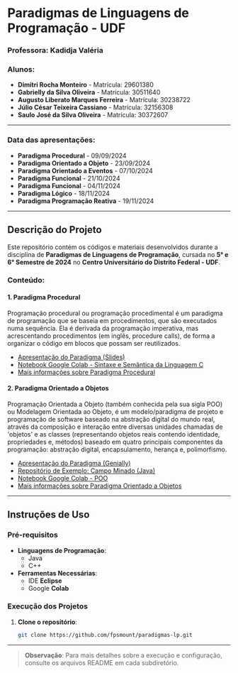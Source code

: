 # Paradigmas de Linguagens de Programação - UDF 

### **Professora:** Kadidja Valéria

### **Alunos:**
- **Dimitri Rocha Monteiro** - Matrícula: 29601380  
- **Gabrielly da Silva Oliveira** - Matrícula: 30511640  
- **Augusto Liberato Marques Ferreira** - Matrícula: 30238722
- **Júlio César Teixeira Cassiano** - Matrícula: 32156308
- **Saulo José da Silva Oliveira** - Matrícula: 30372607

---

### **Data das apresentações:**
- **Paradigma Procedural** - 09/09/2024  
- **Paradigma Orientado a Objeto** -  23/09/2024
- **Paradigma Orientado a Eventos** - 07/10/2024
- **Paradigma Funcional** - 21/10/2024
- **Paradigma Funcional** - 04/11/2024
- **Paradigma Lógico** - 18/11/2024
- **Paradigma Programação Reativa** - 19/11/2024 

---

## **Descrição do Projeto**

Este repositório contém os códigos e materiais desenvolvidos durante a disciplina de **Paradigmas de Linguagens de Programação**, cursada no **5° e 6° Semestre de 2024** no **Centro Universitário do Distrito Federal - UDF**.

### **Conteúdo:**

#### **1. Paradigma Procedural**  
Programação procedural ou programação procedimental é um paradigma de programação que se baseia em procedimentos, que são executados numa sequência. Ela é derivada da programação imperativa, mas acrescentando procedimentos (em inglês, procedure calls), de forma a organizar o código em blocos que possam ser reutilizados. 

- [Apresentação do Paradigma (Slides)](https://github.com/user-attachments/files/17219298/ParadigmaProcedural-slides.pdf)
- [Notebook Google Colab - Sintaxe e Semântica da Linguagem C](./apresentacao-procedural/materiais-apresentacao/sintaxe_e_semantica_linguagem_c.ipynb)
- [Mais informações sobre Paradigma Procedural](https://pt.wikipedia.org/wiki/Programa%C3%A7%C3%A3o_procedural)

#### **2. Paradigma Orientado a Objetos**  
Programação Orientada a Objeto (também conhecida pela sua sigla POO) ou Modelagem Orientada ao Objeto, é um modelo/paradigma de projeto e programação de software baseado na abstração digital do mundo real, através da composição e interação entre diversas unidades chamadas de 'objetos' e as classes (representando objetos reais contendo identidade, propriedades e, métodos) baseado em quatro principais componentes da programação: abstração digital, encapsulamento, herança e, polimorfismo. 

- [Apresentação do Paradigma (Genially)](https://view.genially.com/66e5fb5a7e0c552e898dce1f/personal-branding-seminario-java)
- [Repositório de Exemplo: Campo Minado (Java)](https://github.com/cod3rcursos/curso-java/tree/master/campo-minado)
- [Notebook Google Colab - POO](https://colab.research.google.com/drive/1CWWlhQQnj__G8qKkzpxOv37N0-8O3kMQ?usp=sharing)
- [Mais informações sobre Paradigma Orientado a Objetos](https://pt.wikipedia.org/wiki/Orienta%C3%A7%C3%A3o_a_objetos)

---

## **Instruções de Uso**

### **Pré-requisitos**

- **Linguagens de Programação**:
  - Java
  - C++
- **Ferramentas Necessárias**:
  - IDE **Eclipse**
  - Google **Colab**

### **Execução dos Projetos**

1. **Clone o repositório**:
   ```bash
   git clone https://github.com/fpsmount/paradigmas-lp.git
   ```

---

> **Observação**: Para mais detalhes sobre a execução e configuração, consulte os arquivos README em cada subdiretório.
